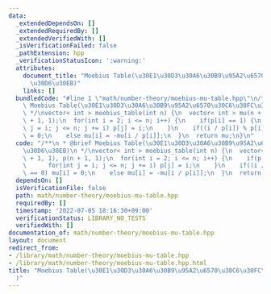 ```yaml
---
data:
  _extendedDependsOn: []
  _extendedRequiredBy: []
  _extendedVerifiedWith: []
  _isVerificationFailed: false
  _pathExtension: hpp
  _verificationStatusIcon: ':warning:'
  attributes:
    document_title: "Moebius Table(\u30E1\u30D3\u30A6\u30B9\u95A2\u6570\u30C6\u30FC\
      \u30D6\u30EB)"
    links: []
  bundledCode: "#line 1 \"math/number-theory/moebius-mu-table.hpp\"\n/**\n * @brief\
    \ Moebius Table(\u30E1\u30D3\u30A6\u30B9\u95A2\u6570\u30C6\u30FC\u30D6\u30EB)\n\
    \ */\nvector< int > moebius_table(int n) {\n  vector< int > mu(n + 1, 1), p(n\
    \ + 1, 1);\n  for(int i = 2; i <= n; i++) {\n    if(p[i] == 1) {\n      for(int\
    \ j = i; j <= n; j += i) p[j] = i;\n    }\n    if((i / p[i]) % p[i] == 0) mu[i]\
    \ = 0;\n    else mu[i] = -mu[i / p[i]];\n  }\n  return mu;\n}\n"
  code: "/**\n * @brief Moebius Table(\u30E1\u30D3\u30A6\u30B9\u95A2\u6570\u30C6\u30FC\
    \u30D6\u30EB)\n */\nvector< int > moebius_table(int n) {\n  vector< int > mu(n\
    \ + 1, 1), p(n + 1, 1);\n  for(int i = 2; i <= n; i++) {\n    if(p[i] == 1) {\n\
    \      for(int j = i; j <= n; j += i) p[j] = i;\n    }\n    if((i / p[i]) % p[i]\
    \ == 0) mu[i] = 0;\n    else mu[i] = -mu[i / p[i]];\n  }\n  return mu;\n}\n"
  dependsOn: []
  isVerificationFile: false
  path: math/number-theory/moebius-mu-table.hpp
  requiredBy: []
  timestamp: '2022-07-05 18:16:30+09:00'
  verificationStatus: LIBRARY_NO_TESTS
  verifiedWith: []
documentation_of: math/number-theory/moebius-mu-table.hpp
layout: document
redirect_from:
- /library/math/number-theory/moebius-mu-table.hpp
- /library/math/number-theory/moebius-mu-table.hpp.html
title: "Moebius Table(\u30E1\u30D3\u30A6\u30B9\u95A2\u6570\u30C6\u30FC\u30D6\u30EB\
  )"
---
```

